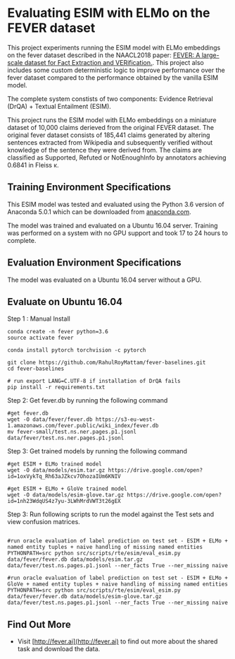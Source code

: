 # Evaluating ESIM with ELMo on the FEVER dataset

This project experiments running the ESIM model with ELMo embeddings on the fever dataset described in the NAACL2018 paper: [FEVER: A large-scale dataset for Fact Extraction and VERification.](). This project also includes some custom deterministic logic to improve performance over the fever dataset compared to the performance obtained by the vanilla ESIM model.

The complete system constists of two components: Evidence Retrieval (DrQA) + Textual Entailment (ESIM).

This project runs the ESIM model with ELMo embeddings on a miniature dataset of 10,000 claims derieved from the original FEVER dataset. The original fever dataset consists of 185,441 claims generated by altering sentences extracted from Wikipedia and subsequently verified without knowledge of the sentence they were derived from. The claims are classified as Supported, Refuted or NotEnoughInfo by annotators achieving 0.6841 in Fleiss κ.
 
## Training Environment Specifications

This ESIM model was tested and evaluated using the Python 3.6 version of Anaconda 5.0.1 which can be downloaded from [anaconda.com](https://www.anaconda.com/download/). 

The model was trained and evaluated on a Ubuntu 16.04 server. Training was performed on a system with no GPU support and took 17 to 24 hours to complete.

## Evaluation Environment Specifications

The model was evaluated on a Ubuntu 16.04 server without a GPU.
 
## Evaluate on Ubuntu 16.04

Step 1 : Manual Install

```
conda create -n fever python=3.6
source activate fever

conda install pytorch torchvision -c pytorch
 
git clone https://github.com/RahulRoyMattam/fever-baselines.git
cd fever-baselines

# run export LANG=C.UTF-8 if installation of DrQA fails
pip install -r requirements.txt
```

Step 2: Get fever.db by running the following command

```
#get fever.db
wget -O data/fever/fever.db https://s3-eu-west-1.amazonaws.com/fever.public/wiki_index/fever.db
mv fever-small/test.ns.ner.pages.p1.jsonl data/fever/test.ns.ner.pages.p1.jsonl
```

Step 3: Get trained models by running the following command
```
#get ESIM + ELMo trained model
wget -O data/models/esim.tar.gz https://drive.google.com/open?id=1oxVykTq_Rh63aJZkcv7OhozaIUm6KNIV

#get ESIM + ELMo + GloVe trained model
wget -O data/models/esim-glove.tar.gz https://drive.google.com/open?id=1nh23WdqUS4z7yu-3LWhMrdVWT3t26gEX
```

Step 3: Run following scripts to run the model against the Test sets and view confusion matrices.

```

#run oracle evaluation of label prediction on test set - ESIM + ELMo + named entity tuples + naive handling of missing named entities
PYTHONPATH=src python src/scripts/rte/esim/eval_esim.py data/fever/fever.db data/models/esim.tar.gz data/fever/test.ns.pages.p1.jsonl --ner_facts True --ner_missing naive

#run oracle evaluation of label prediction on test set - ESIM + ELMo + GloVe + named entity tuples + naive handling of missing named entities
PYTHONPATH=src python src/scripts/rte/esim/eval_esim.py data/fever/fever.db data/models/esim-glove.tar.gz data/fever/test.ns.pages.p1.jsonl --ner_facts True --ner_missing naive

```

## Find Out More

 * Visit [http://fever.ai](http://fever.ai) to find out more about the shared task and download the data.
